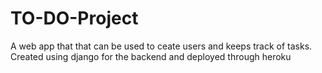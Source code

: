 # TO-DO-Project
A web app that that can be used to ceate users and keeps track of tasks. Created using django for the backend and deployed  through heroku
